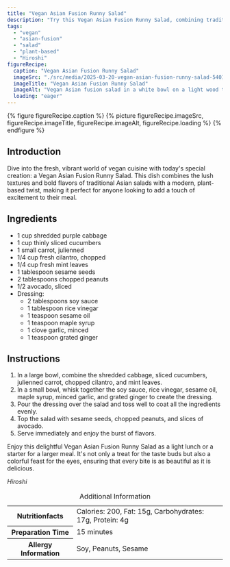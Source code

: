```yaml
---
title: "Vegan Asian Fusion Runny Salad"
description: "Try this Vegan Asian Fusion Runny Salad, combining traditional Asian flavors with vibrant, fresh ingredients for a delightful plant-based meal."
tags:
  - "vegan"
  - "asian-fusion"
  - "salad"
  - "plant-based"
  - "Hiroshi"
figureRecipe: 
  caption: "Vegan Asian Fusion Runny Salad"
  imageSrc: "./src/media/2025-03-20-vegan-asian-fusion-runny-salad-5401.png"
  imageTitle: "Vegan Asian Fusion Runny Salad"
  imageAlt: "Vegan Asian fusion salad in a white bowl on a light wood table, with avocado slices, cilantro, and chopsticks."
  loading: "eager"
---
```


{% figure figureRecipe.caption %}
{% picture figureRecipe.imageSrc, figureRecipe.imageTitle, figureRecipe.imageAlt, figureRecipe.loading %}
{% endfigure %}

## Introduction

Dive into the fresh, vibrant world of vegan cuisine with today's special creation: a Vegan Asian Fusion Runny Salad. This dish combines the lush textures and bold flavors of traditional Asian salads with a modern, plant-based twist, making it perfect for anyone looking to add a touch of excitement to their meal.

## Ingredients

- 1 cup shredded purple cabbage
- 1 cup thinly sliced cucumbers
- 1 small carrot, julienned
- 1/4 cup fresh cilantro, chopped
- 1/4 cup fresh mint leaves
- 1 tablespoon sesame seeds
- 2 tablespoons chopped peanuts
- 1/2 avocado, sliced
- Dressing:
  - 2 tablespoons soy sauce
  - 1 tablespoon rice vinegar
  - 1 teaspoon sesame oil
  - 1 teaspoon maple syrup
  - 1 clove garlic, minced
  - 1 teaspoon grated ginger

## Instructions

1. In a large bowl, combine the shredded cabbage, sliced cucumbers, julienned carrot, chopped cilantro, and mint leaves.
2. In a small bowl, whisk together the soy sauce, rice vinegar, sesame oil, maple syrup, minced garlic, and grated ginger to create the dressing.
3. Pour the dressing over the salad and toss well to coat all the ingredients evenly.
4. Top the salad with sesame seeds, chopped peanuts, and slices of avocado.
5. Serve immediately and enjoy the burst of flavors.

Enjoy this delightful Vegan Asian Fusion Runny Salad as a light lunch or a starter for a larger meal. It's not only a treat for the taste buds but also a colorful feast for the eyes, ensuring that every bite is as beautiful as it is delicious.

*Hiroshi*

<table><caption class='sr-only'>Additional Information</caption><tr><th>Nutritionfacts</th><td>Calories: 200, Fat: 15g, Carbohydrates: 17g, Protein: 4g&nbsp;</td></tr><tr><th>Preparation Time</th><td>15 minutes&nbsp;</td></tr><tr><th>Allergy Information</th><td>Soy, Peanuts, Sesame&nbsp;</td></tr></table>


